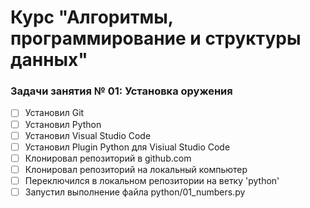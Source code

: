 # Курс "Алгоритмы, программирование и структуры данных"

### Задачи занятия № 01: Установка оружения

- [ ] Установил Git
- [ ] Установил Python
- [ ] Установил Visual Studio Code
- [ ] Установил Plugin Python для Visiual Studio Code
- [ ] Клонировал репозиторий в github.com
- [ ] Клонировал репозиторий на локальный компьютер
- [ ] Переключился в локальном репозитории на ветку 'python'
- [ ] Запустил выполнение файла python/01_numbers.py
